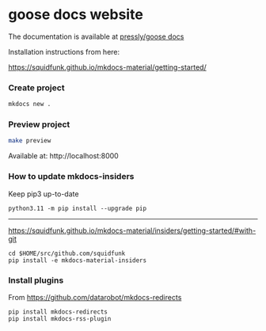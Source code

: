 # goose docs website

The documentation is available at [pressly/goose docs](pressly.github.io/goose)

Installation instructions from here:

https://squidfunk.github.io/mkdocs-material/getting-started/

### Create project

```bash
mkdocs new .
```

### Preview project

```bash
make preview
```

Available at: http://localhost:8000

### How to update mkdocs-insiders

Keep pip3 up-to-date

    python3.11 -m pip install --upgrade pip

---

https://squidfunk.github.io/mkdocs-material/insiders/getting-started/#with-git

    cd $HOME/src/github.com/squidfunk
    pip install -e mkdocs-material-insiders

### Install plugins

From https://github.com/datarobot/mkdocs-redirects

    pip install mkdocs-redirects
    pip install mkdocs-rss-plugin
